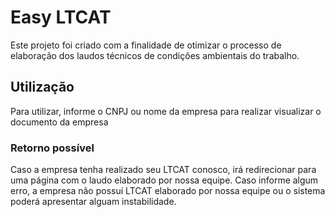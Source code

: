 # Easy LTCAT

Este projeto foi criado com a finalidade de otimizar o processo de elaboração dos laudos técnicos de condições ambientais do trabalho.

## Utilização

Para utilizar, informe o CNPJ ou nome da empresa para realizar visualizar o documento da empresa

### Retorno possível

Caso a empresa tenha realizado seu LTCAT conosco, irá redirecionar para uma página com o laudo elaborado por nossa equipe. Caso informe algum erro, a empresa não possuí LTCAT elaborado por nossa equipe ou o sistema poderá apresentar alguam instabilidade.